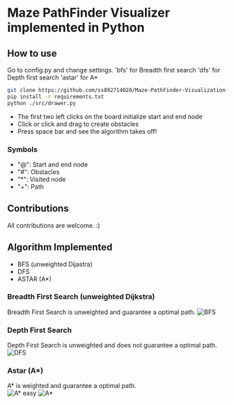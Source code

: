 # Maze PathFinder Visualizer implemented in Python
## How to use
Go to config.py and change settings.
'bfs' for Breadth first search
'dfs' for Depth first search
'astar' for A*
```bash
git clone https://github.com/ss892714028/Maze-PathFinder-Visualization-Python
pip install -r requirements.txt
python ./src/drawer.py
```
* The first two left clicks on the board initialize start and end node
* Click or click and drag to create obstacles
* Press space bar and see the algorithm takes off!
### Symbols
* "@": Start and end node
* "#": Obstacles
* "*": Visited node
* "+": Path

## Contributions
All contributions are welcome. :)

## Algorithm Implemented
* BFS (unweighted Dijastra)
* DFS
* ASTAR (A*)

### Breadth First Search (unweighted Dijkstra)
Breadth First Search is unweighted and guarantee a optimal path.
![BFS](https://github.com/ss892714028/Maze-PathFinder-Visualization-Python/blob/master/gifs/bfs.gif)

### Depth First Search
Depth First Search is unweighted and does not guarantee a optimal path.
![DFS](https://github.com/ss892714028/Maze-PathFinder-Visualization-Python/blob/master/gifs/dfs-nonoptimal.gif)

### Astar (A*)
A* is weighted and guarantee a optimal path.                                                         
![A* easy](https://github.com/ss892714028/Maze-PathFinder-Visualization-Python/blob/master/gifs/a-star_ez.gif)
![A*](https://github.com/ss892714028/Maze-PathFinder-Visualization-Python/blob/master/gifs/a-star.gif)
